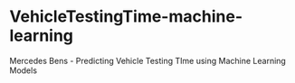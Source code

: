 # VehicleTestingTime-machine-learning
Mercedes Bens - Predicting Vehicle Testing TIme using Machine Learning Models
